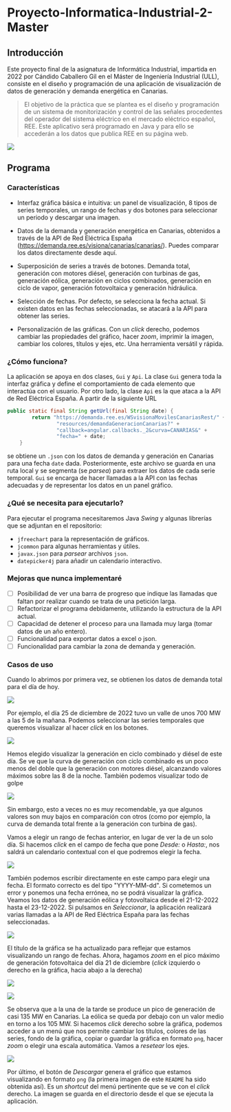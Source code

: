 # Proyecto-Informatica-Industrial-2-Master

## Introducción

Este proyecto final de la asignatura de Informática Industrial, impartida en
2022 por Cándido Caballero Gil en el Máster de Ingeniería Industrial (ULL), 
consiste en el diseño y programación de una aplicación de visualización de datos 
de generación y demanda energética en Canarias.

> El objetivo de la práctica que se plantea es el diseño y programación de un 
> sistema de monitorización y control de las señales procedentes del operador del 
> sistema eléctrico en el mercado eléctrico español, REE. Este aplicativo será 
> programado en Java y para ello se accederán a los datos que publica REE en su 
> página web.

![](https://i.imgur.com/l5vi7FJ.png)

## Programa

### Características

+ Interfaz gráfica básica e intuitiva: un panel de visualización, 8 tipos de 
series temporales, un rango de fechas y dos botones para seleccionar un periodo 
y descargar una imagen.

+ Datos de la demanda y generación energética en Canarias, obtenidos a través de 
la API de Red Eléctrica España (https://demanda.ree.es/visiona/canarias/canarias/). 
Puedes comparar los datos directamente desde aquí.

+ Superposición de series a través de botones. Demanda total, generación con 
motores diésel, generación con turbinas de gas, generación eólica, generación 
en ciclos combinados, generación en ciclo de vapor, generación fotovoltaica y 
generación hidráulica.

+ Selección de fechas. Por defecto, se selecciona la fecha actual. Si existen
datos en las fechas seleccionadas, se atacará a la API para obtener las series.

+ Personalización de las gráficas. Con un _click_ derecho, podemos cambiar las
propiedades del gráfico, hacer _zoom_, imprimir la imagen, cambiar los colores,
títulos y ejes, etc. Una herramienta versátil y rápida.

### ¿Cómo funciona?

La aplicación se apoya en dos clases, `Gui` y `Api`. La clase `Gui` genera toda
la interfaz gráfica y define el comportamiento de cada elemento que interactúa
con el usuario. Por otro lado, la clase `Api` es la que ataca a la API de Red
Eléctrica España. A partir de la siguiente URL

```Java
public static final String getUrl(final String date) {
        return "https://demanda.ree.es/WSvisionaMovilesCanariasRest/" +
                "resources/demandaGeneracionCanarias?" +
                "callback=angular.callbacks._2&curva=CANARIAS&" +
                "fecha=" + date;
    }
```

se obtiene un `.json` con los datos de demanda y generación en Canarias para una
fecha `date` dada. Posteriormente, este archivo se guarda en una ruta local y
se segmenta (se _parsea_) para extraer los datos de cada serie temporal. `Gui`
se encarga de hacer llamadas a la API con las fechas adecuadas y de representar
los datos en un panel gráfico.

### ¿Qué se necesita para ejecutarlo?

Para ejecutar el programa necesitaremos Java _Swing_ y algunas librerías que
se adjuntan en el repositorio:

+ `jfreechart` para la representación de gráficos.
+ `jcommon` para algunas herramientas y útiles.
+ `javax.json` para _parsear_ archivos `json`.
+ `datepicker4j` para añadir un calendario interactivo.

### Mejoras que nunca implementaré

- [ ] Posibilidad de ver una barra de progreso que indique las llamadas que
faltan por realizar cuando se trata de una petición larga.
- [ ] Refactorizar el programa debidamente, utilizando la estructura de la API
actual.
- [ ] Capacidad de detener el proceso para una llamada muy larga (tomar datos de
un año entero).
- [ ] Funcionalidad para exportar datos a excel o json.
- [ ] Funcionalidad para cambiar la zona de demanda y generación.

### Casos de uso

Cuando lo abrimos por primera vez, se obtienen los datos de demanda total para
el día de hoy.

![](https://imgur.com/iABKfeU.png)

Por ejemplo, el día 25 de diciembre de 2022 tuvo un valle de unos 700 MW a 
las 5 de la mañana. Podemos seleccionar las series temporales que queremos 
visualizar al hacer _click_ en los botones.

![](https://imgur.com/ENJsjaC.png)

Hemos elegido visualizar la generación en ciclo combinado y diésel de este día. 
Se ve que la curva de generación con ciclo combinado es un poco menos del doble 
que la generación con motores diésel, alcanzando valores máximos sobre las 8 de
la noche. También podemos visualizar todo de golpe

![](https://imgur.com/U22sSZq.png)

Sin embargo, esto a veces no es muy recomendable, ya que algunos valores son
muy bajos en comparación con otros (como por ejemplo, la curva de demanda total
frente a la generación con turbina de gas). 

Vamos a elegir un rango de fechas anterior, en lugar de ver la de un solo día. Si
hacemos _click_ en el campo de fecha que pone _Desde:_ o _Hasta:_, nos saldrá un 
calendario contextual con el que podremos elegir la fecha.

![](https://imgur.com/uHi40gC.png)

También podemos escribir directamente en este campo para elegir una fecha. El
formato correcto es del tipo "YYYY-MM-dd". Si cometemos un error y ponemos una 
fecha errónea, no se podrá visualizar la gráfica. Veamos los datos de generación 
eólica y fotovoltaica desde el 21-12-2022 hasta el 23-12-2022. Si pulsamos en 
_Seleccionar_, la aplicación realizará varias llamadas a la API de Red Eléctrica 
España para las fechas seleccionadas.

![](https://imgur.com/ILuZhJo.png)

El título de la gráfica se ha actualizado para reflejar que estamos visualizando
un rango de fechas. Ahora, hagamos _zoom_ en el pico máximo de generación 
fotovoltaica del día 21 de diciembre (_click_ izquierdo o derecho en la gráfica, 
hacia abajo a la derecha)

![](https://imgur.com/Jpohz7d.png)

![](https://imgur.com/QQDZEFP.png)

Se observa que a la una de la tarde se produce un pico de generación de casi
135 MW en Canarias. La eólica se queda por debajo con un valor medio en torno a 
los 105 MW. Si hacemos _click_ derecho sobre la gráfica, podemos acceder a un 
menú que nos permite cambiar los títulos, colores de las series, fondo de la 
gráfica, copiar o guardar la gráfica en formato `png`, hacer _zoom_ o elegir 
una escala automática. Vamos a _resetear_ los ejes.

![](https://imgur.com/7Q0lK0P.png)

Por último, el botón de _Descargar_ genera el gráfico que estamos visualizando
en formato `png` (la primera imagen de este `README` ha sido obtenida así). Es 
un _shortcut_ del menú pertinente que se ve con el _click_ derecho. La imagen se 
guarda en el directorio desde el que se ejecuta la aplicación.
